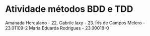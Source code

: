 # Atividade métodos BDD e TDD

Amanada Herculano - 22.
Gabrile laxy - 23.
Íris de Campos Melero - 23.01109-2
Maria Eduarda Rodrigues - 23.00018-0
